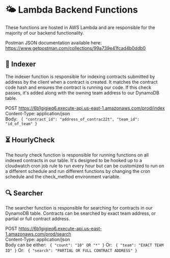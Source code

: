 # 🌤️ Lambda Backend Functions
These functions are hosted in AWS Lambda and are responsible for the majority of our backend functionality.

Postman JSON documentation available here:
https://www.getpostman.com/collections/99a739e41fcad4b0ddb0

## 📜 Indexer
The indexer function is responsible for indexing contracts submitted by address
by the client when a contract is created. It matches the contract code hash and ensures
the contract is running our code. If this check passes, it's added along with the owning team address
to our DynamoDB table.

POST https://6b1gigieq6.execute-api.us-east-1.amazonaws.com/prod/index
<br>Content-Type: application/json
<br>Body: ```
{
"contract_id": "address_of_contrac22t",
"team_id": "id_of_team"
}```

## ⏳ HourlyCheck
The hourly check function is responsible for running functions on all indexed contracts
in our table. It's designed to be hooked up to a cloudwatch cron job rule to run every hour
but can be customized to run on a different schedule and run different functions by changing the cron schedule and 
the check_method environment variable.

## 🔍 Searcher
The searcher function is responsible for searching for contracts in our DynamoDB table.
Contracts can be searched by exact team address, or partial or full contract address.

POST https://6b1gigieq6.execute-api.us-east-1.amazonaws.com/prod/search
<br>Content-Type: application/json
<br>Body can be either: ```
{
"count": "10" OR "*"
}```
Or: ```
{
"team": "EXACT TEAM ID"
}```
Or: ```
{
"search": "PARTIAL OR FULL CONTRACT ADDRESS"
}```


